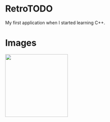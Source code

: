 # RetroTODO
My first application when I started learning C++.

# Images
<img src="https://github.com/Kevvski/RetroTODO/blob/main/AppImages/1.png" width="200">
